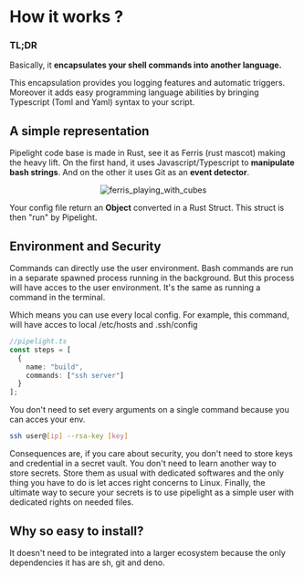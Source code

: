# How it works ?

### TL;DR

Basically, it **encapsulates your shell commands into another language.**

This encapsulation provides you logging features and automatic triggers.
Moreover it adds easy programming language abilities by bringing Typescript (Toml and Yaml) syntax to your script.

## A simple representation

Pipelight code base is made in Rust, see it as Ferris (rust mascot) making the heavy lift.
On the first hand, it uses Javascript/Typescript to **manipulate bash strings**.
And on the other it uses Git as an **event detector**.

<p align="center">
  <img src="/images/ferris_playing_pipelight.png" alt="ferris_playing_with_cubes">
</p>

Your config file return an **Object** converted in a Rust Struct.
This struct is then "run" by Pipelight.

## Environment and Security

Commands can directly use the user environment.
Bash commands are run in a separate spawned process running in the background.
But this process will have acces to the user environment.
It's the same as running a command in the terminal.

Which means you can use every local config.
For example, this command, will have acces to local /etc/hosts and .ssh/config

```ts
//pipelight.ts
const steps = [
  {
    name: "build",
    commands: ["ssh server"]
  }
];
```

You don't need to set every arguments on a single command because you can acces your env.

```sh
ssh user@[ip] --rsa-key [key]
```

Consequences are, if you care about security, you don't need to store keys and credential in a secret vault.
You don't need to learn another way to store secrets.
Store them as usual with dedicated softwares and the only thing you have to do is let acces right concerns to Linux.
Finally, the ultimate way to secure your secrets is to use pipelight as a simple user with dedicated rights on needed files.

## Why so easy to install?

It doesn't need to be integrated into a larger ecosystem because the only dependencies it has are sh, git and deno.
